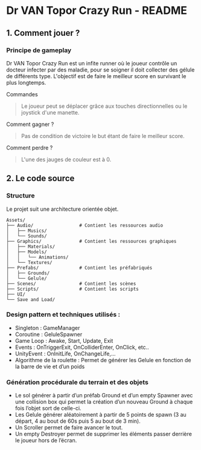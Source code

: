 # Dr VAN Topor Crazy Run - README

## 1. Comment jouer ?

### Principe de gameplay

Dr VAN Topor Crazy Run est un infite runner où le joueur contrôle un docteur infecter par des maladie, pour se soigner il doit collecter des gélule de différents type.
L'objectif est de faire le meilleur score en survivant le plus longtemps.

Commandes

> Le joueur peut se déplacer grâce aux touches directionnelles ou le joystick d'une manette.

Comment gagner ?

> Pas de condition de victoire le but étant de faire le meilleur score.

Comment perdre ?

> L'une des jauges de couleur est à 0.

## 2. Le code source

### Structure

Le projet suit une architecture orientée objet.

```
Assets/
├── Audio/                 # Contient les ressources audio
│   ├── Musics/
│   └── Sounds/
├── Graphics/              # Contient les ressources graphiques
│   ├── Materials/
│   ├── Models/
│   │   └── Animations/
│   └── Textures/
├── Prefabs/               # Contient les préfabriqués
│   ├── Grounds/
│   └── Gelule/
├── Scenes/                # Contient les scènes
├── Scripts/               # Contient les scripts
├── UI/
└── Save and Load/
```



### Design pattern et techniques utilisés :

- Singleton : GameManager
- Coroutine : GeluleSpawner
- Game Loop : Awake, Start, Update, Exit
- Events : OnTriggerExit, OnColliderEnter, OnClick, etc..
- UnityEvent : OnInitLife, OnChangeLife,...
- Algorithme de la roulette : Permet de générer les Gelule en fonction de la barre de vie et d’un poids

### Génération procédurale du terrain et des objets
- Le sol générer à partir d’un préfab Ground et d’un empty Spawner avec une collision box qui permet la création d’un nouveau Ground à chaque fois l’objet sort de celle-ci.
- Les Gelule générer aléatoirement à partir de 5 points de spawn (3 au départ, 4 au bout de 60s puis 5 au bout de 3 min).
- Un Scroller permet de faire avancer le tout.
- Un empty Destroyer permet de supprimer les éléments passer derrière le joueur hors de l’écran.


